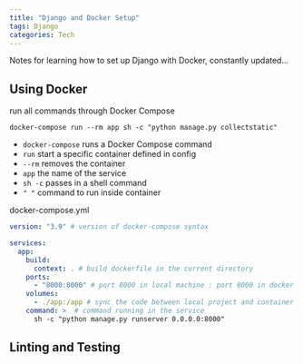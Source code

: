 ```yaml
---
title: "Django and Docker Setup"
tags: Django
categories: Tech
---
```


Notes for learning how to set up Django with Docker, constantly updated...

## Using Docker

run all commands through Docker Compose

```console
docker-compose run --rm app sh -c "python manage.py collectstatic"
```
 - `docker-compose` runs a Docker Compose command
 - `run` start a specific container defined in config
 - `--rm` removes the container
 - `app` the name of the service
 - `sh -c` passes in a shell command
 - `" "` command to run inside container

docker-compose.yml
```yaml
version: "3.9" # version of docker-compose syntax

services:
  app:
    build:
      context: . # build dockerfile in the current directory
    ports:
      - "8000:8000" # port 8000 in local machine : port 8000 in docker container
    volumes:
      - ./app:/app # sync the code between local project and container
    command: >  # command running in the service
      sh -c "python manage.py runserver 0.0.0.0:8000"
```

## Linting and Testing

